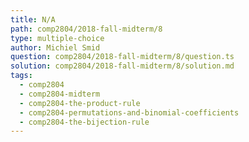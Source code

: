 ```yaml
---
title: N/A
path: comp2804/2018-fall-midterm/8
type: multiple-choice
author: Michiel Smid
question: comp2804/2018-fall-midterm/8/question.ts
solution: comp2804/2018-fall-midterm/8/solution.md
tags:
  - comp2804
  - comp2804-midterm
  - comp2804-the-product-rule
  - comp2804-permutations-and-binomial-coefficients
  - comp2804-the-bijection-rule
---
```

